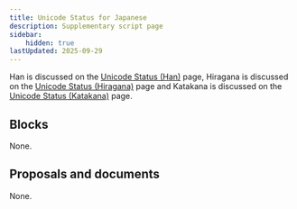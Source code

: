 ```yaml
---
title: Unicode Status for Japanese
description: Supplementary script page
sidebar:
    hidden: true
lastUpdated: 2025-09-29
---
```


Han is discussed on the [Unicode Status (Han)](https://scriptsource.org/entry/tsps57x35g) page, Hiragana is discussed on the [Unicode Status (Hiragana)](/scrlang/unicode/hira-unicode) page and Katakana is discussed on the [Unicode Status (Katakana)](/scrlang/unicode/kana-unicode) page.

## Blocks

None.

## Proposals and documents

None.

